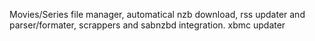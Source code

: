 Movies/Series file manager, automatical nzb download, rss updater and parser/formater, scrappers and sabnzbd integration. xbmc updater